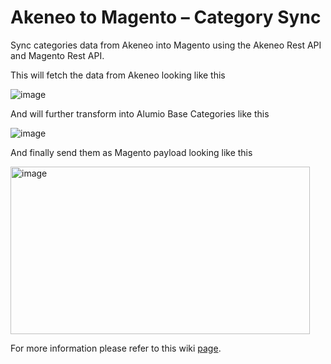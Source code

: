 # Akeneo to Magento – Category Sync

Sync categories data from Akeneo into Magento using the Akeneo Rest API and Magento Rest API.

This will fetch the data from Akeneo looking like this

![image](https://github.com/user-attachments/assets/4462603b-e862-4acd-a6a7-3c3eb1ec8a0e)

And will further transform into Alumio Base Categories like this

![image](https://github.com/user-attachments/assets/2c14f1f7-5ba2-40a2-ace3-1bbbdb0f8c37)

And finally send them as Magento payload looking like this

<img width="479" height="268" alt="image" src="https://github.com/user-attachments/assets/1d0b52e9-ed75-46d9-8228-96ef8a8b6038" />

For more information please refer to this wiki [page](https://github.com/alumio-int/akeneo-magento-templates/wiki/Categories-Synchronization-from-Akeneo-to-Magento).